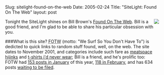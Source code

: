 Slug: sitelight-found-on-the-web
Date: 2005-02-24
Title: "SiteLight: Found On The Web"
layout: post

<a href="http://redmonk.net/category/sitelight/"><img class="at-xid-6a010534988cd3970b0120a5b360ef970c" src="http://steveivy.typepad.com/.a/6a010534988cd3970b0120a5b360ef970c-pi" style="float: right; padding-left: 7px; border:none;" /></a>
Tonight the SiteLight shines on Bill Brown&#39;s <a href="http://foundontheweb.org/">Found On The Web</a>. Bill is a good friend, and I&#39;m glad to be able to share his particular obsession with you.

###What is this site?
<acronym title="Found On The Web">FOTW</acronym> (motto: &quot;We Surf So You Don&#39;t Have To&quot;) is dedicted to quick links to random stuff found, well, on the web. The site dates to November 2001, and categories include such fare as <a href="http://www.foundontheweb.org/categories/meatspace-hijinks/">meatspace hijinks</a> and <a href="http://www.foundontheweb.org/categories/t-shirts-id-never-wear/">t-shirts i&#39;d never wear</a>; Bill is a friend, and he&#39;s prolific too: FOTW had <a href="http://www.foundontheweb.org/archives/2005/01/">153 posts in January</a> of this year, <a href="http://www.foundontheweb.org/archives/2005/02/">118 in February</a>, and has 634 posts <a href="http://www.foundontheweb.org/categories/unfiled/">waiting to be filed</a>.
